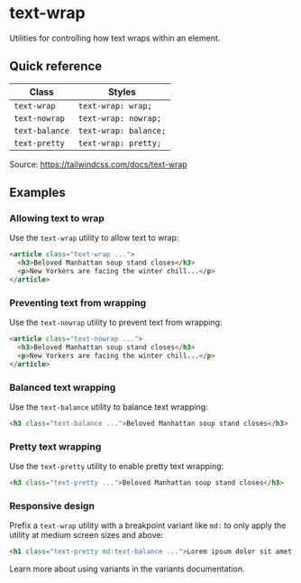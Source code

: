# text-wrap

Utilities for controlling how text wraps within an element.

## Quick reference

| Class          | Styles                 |
|----------------|------------------------|
| `text-wrap`    | `text-wrap: wrap;`     |
| `text-nowrap`  | `text-wrap: nowrap;`   |
| `text-balance` | `text-wrap: balance;`  |
| `text-pretty`  | `text-wrap: pretty;`   |

Source: https://tailwindcss.com/docs/text-wrap

## Examples

### Allowing text to wrap

Use the `text-wrap` utility to allow text to wrap:

```html
<article class="text-wrap ...">
  <h3>Beloved Manhattan soup stand closes</h3>
  <p>New Yorkers are facing the winter chill...</p>
</article>
```

### Preventing text from wrapping

Use the `text-nowrap` utility to prevent text from wrapping:

```html
<article class="text-nowrap ...">
  <h3>Beloved Manhattan soup stand closes</h3>
  <p>New Yorkers are facing the winter chill...</p>
</article>
```

### Balanced text wrapping

Use the `text-balance` utility to balance text wrapping:

```html
<h3 class="text-balance ...">Beloved Manhattan soup stand closes</h3>
```

### Pretty text wrapping

Use the `text-pretty` utility to enable pretty text wrapping:

```html
<h3 class="text-pretty ...">Beloved Manhattan soup stand closes</h3>
```

### Responsive design

Prefix a `text-wrap` utility with a breakpoint variant like `md:` to only apply the utility at medium screen sizes and above:

```html
<h1 class="text-pretty md:text-balance ...">Lorem ipsum dolor sit amet...</h1>
```

Learn more about using variants in the variants documentation.
